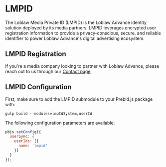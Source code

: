 # LMPID

The Loblaw Media Private ID (LMPID) is the Loblaw Advance identity solution deployed by its media partners. LMPID leverages encrypted user registration information to provide a privacy-conscious, secure, and reliable identifier to power Loblaw Advance's digital advertising ecosystem.

## LMPID Registration

If you're a media company looking to partner with Loblaw Advance, please reach out to us through our [Contact page](https://www.loblawadvance.ca/contact-us)

## LMPID Configuration

First, make sure to add the LMPID submodule to your Prebid.js package with:

```
gulp build --modules=lmpIdSystem,userId
```

The following configuration parameters are available:

```javascript
pbjs.setConfig({
  userSync: {
    userIds: [{
      name: 'lmpid'
    }]
  }
});
```
